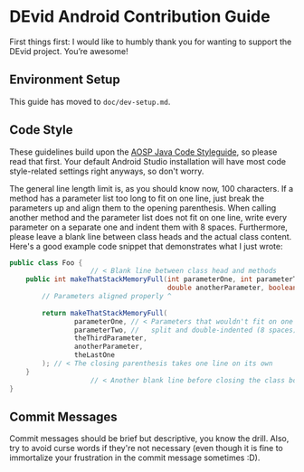 # DEvid Android Contribution Guide

First things first: I would like to humbly thank you for wanting to support the
DEvid project.  You’re awesome!

## Environment Setup

This guide has moved to `doc/dev-setup.md`.

## Code Style

These guidelines build upon the
[AOSP Java Code Styleguide](https://source.android.com/setup/contribute/code-style),
so please read that first.  Your default Android Studio installation will have
most code style-related settings right anyways, so don't worry.

The general line length limit is, as you should know now, 100 characters.
If a method has a parameter list too long to fit on one line, just break the
parameters up and align them to the opening parenthesis.  When calling another
method and the parameter list does not fit on one line, write every parameter
on a separate one and indent them with 8 spaces.  Furthermore, please leave a
blank line between class heads and the actual class content.  Here's a good
example code snippet that demonstrates what I just wrote:

```java
public class Foo {
                    // < Blank line between class head and methods
    public int makeThatStackMemoryFull(int parameterOne, int parameterTwo, int theThirdParameter,
                                       double anotherParameter, boolean theLastOne) {
        // Parameters aligned properly ^
        
        return makeThatStackMemoryFull(
                parameterOne, // < Parameters that wouldn't fit on one line are
                parameterTwo, //   split and double-indented (8 spaces)
                theThirdParameter,
                anotherParameter,
                theLastOne
        ); // < The closing parenthesis takes one line on its own
    }
                    // < Another blank line before closing the class body
}
```

## Commit Messages

Commit messages should be brief but descriptive, you know the drill.  Also, try
to avoid curse words if they're not necessary (even though it is fine to
immortalize your frustration in the commit message sometimes :D).

